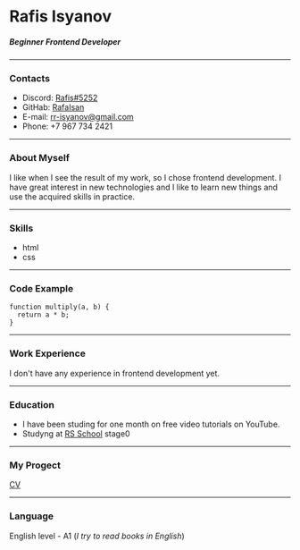# Rafis Isyanov

##### _Beginner Frontend Developer_

---

### Contacts

- Discord: [Rafis#5252](https://discordapp.com/users/976672373224919080/)
- GitHab: [RafaIsan](https://github.com/RafaIsan)
- E-mail: rr-isyanov@gmail.com
- Phone: +7 967 734 2421

---

### About Myself

I like when I see the result of my work, so I chose frontend development.
I have great interest in new technologies and I like to learn new things and use the acquired skills in practice.

---

### Skills

- html
- css

---

### Code Example

```
function multiply(a, b) {
  return a * b;
}
```

---

### Work Experience

I don't have any experience in frontend development yet.

---

### Education

- I have been studing for one month on free video tutorials on YouTube.
- Studyng at [RS School](https://rs.school/) stage0

---

### My Progect

[CV](https://rafaisan.github.io/rsschool-cv/cv)

---

### Language

English level - A1
(_I try to read books in English_)
